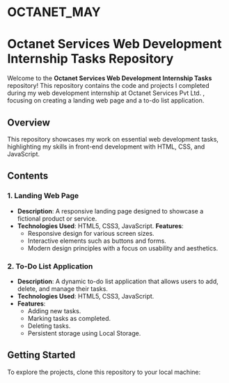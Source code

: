 # OCTANET_MAY
# Octanet Services Web Development Internship Tasks Repository

Welcome to the **Octanet Services Web Development Internship Tasks** repository! This repository contains the code and projects I completed during my web development internship at Octanet Services Pvt Ltd. , focusing on creating a landing web page and a to-do list application.

## Overview

This repository showcases my work on essential web development tasks, highlighting my skills in front-end development with HTML, CSS, and JavaScript.

## Contents

### 1. Landing Web Page
- **Description**: A responsive landing page designed to showcase a fictional product or service.
- **Technologies Used**: HTML5, CSS3, JavaScript.
**Features**:
  - Responsive design for various screen sizes.
  - Interactive elements such as buttons and forms.
  - Modern design principles with a focus on usability and aesthetics.

### 2. To-Do List Application
- **Description**: A dynamic to-do list application that allows users to add, delete, and manage their tasks.
- **Technologies Used**: HTML5, CSS3, JavaScript.
- **Features**:
  - Adding new tasks.
  - Marking tasks as completed.
  - Deleting tasks.
  - Persistent storage using Local Storage.

## Getting Started

To explore the projects, clone this repository to your local machine:
```bash git clone https://github.com/PadagalaManoj1201/OCTANET_MAY
